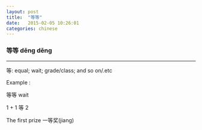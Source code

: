 ```yaml
---
layout: post
title:  "等等"
date:   2015-02-05 10:26:01
categories: chinese
---
```

### 等等 děng děng

-----------

等: equal; wait; grade/class; and so on/.etc


Example :

等等 wait

1 + 1 等 2

The first prize 一等奖(jiang)





